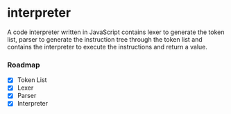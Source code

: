 # interpreter
A code interpreter written in JavaScript contains lexer to generate the token list, parser to generate the instruction tree through the token list and contains the interpreter to execute the instructions and return a value.

### Roadmap

- [x] Token List
- [x] Lexer
- [x] Parser
- [x] Interpreter
